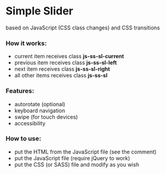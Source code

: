 # Simple Slider
based on JavaScript (CSS class changes) and CSS transitions

### How it works:
* current item receives class **js-ss-sl-current**
* previous item receives class **js-ss-sl-left**
* next item receives class **js-ss-sl-right**
* all other items receives class **js-ss-sl**

### Features:
* autorotate (optional)
* keyboard navigation
* swipe (for touch devices)
* accessibility

### How to use:
* put the HTML from the JavaScript file (see the comment)
* put the JavaScript file (require jQuery to work)
* put the CSS (or SASS) file and modify as you wish
